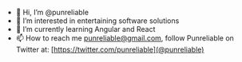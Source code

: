 - 👋 Hi, I’m @punreliable
- 👀 I’m interested in entertaining software solutions
- 🌱 I’m currently learning Angular and React
- 📫 How to reach me [punreliable@gmail.com](mailto:punreliable@gmail.com), follow Punreliable on Twitter at: [https://twitter.com/punreliable](@punreliable)

<!---
punreliable/punreliable is a ✨ special ✨ repository because its `README.md` (this file) appears on your GitHub profile.
You can click the Preview link to take a look at your changes.
--->
